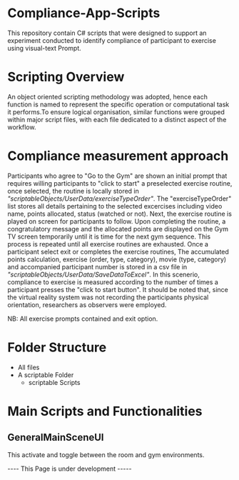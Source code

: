 # Compliance-App-Scripts
This repository contain C# scripts that were designed to support an experiment conducted to identify compliance of participant to exercise using visual-text Prompt.

# Scripting Overview
An object oriented scripting methodology was adopted, hence each function is named to represent the specific operation or computational task it performs.To ensure logical organisation, similar functions were grouped within major script files, with each file dedicated to a distinct aspect of the workflow.

# Compliance measurement approach

Participants who agree to "Go to the Gym" are shown an initial prompt that requires willing participants to "click to start" a preselected exercise routine, once selected, the routine is locally stored in *"scriptableObjects/UserData/exerciseTypeOrder"*. The "exerciseTypeOrder" list stores all details pertaining to the selected excercises including video name, points allocated, status (watched or not). Next, the exercise routine is played on screen for participants to follow. Upon completing the routine, a congratulatory message and the allocated points are displayed on the Gym TV screen temporarily until it is time for the next gym sequence. This process is repeated until all exercise routines are exhausted. Once a participant select exit or completes the exercise routines, The accumulated points calculation, exercise (order, type, category), movie (type, category) and accompanied participant number is stored in a csv file in *"scriptableObjects/UserData/SaveDataToExcel"*. In this scenerio, compliance to exercise is measured according to the number of times a participant presses the "click to start button". It should be noted that, since the virtual reality system was not recording the participants physical orientation, researchers as observers were employed.   

NB: All exercise prompts contained and exit option.


# Folder Structure
  - All files
  - A scriptable Folder
    - scriptable Scripts

# Main Scripts and Functionalities
## GeneralMainSceneUI
This activate and toggle between the room and gym environments.

----  This Page is under development -----
